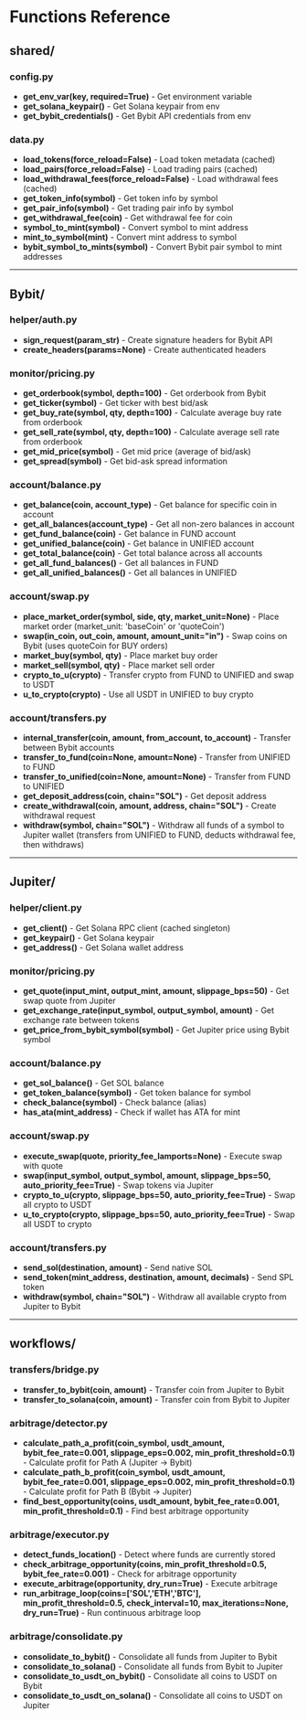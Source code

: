 # Functions Reference

## shared/

### config.py
- **get_env_var(key, required=True)** - Get environment variable
- **get_solana_keypair()** - Get Solana keypair from env
- **get_bybit_credentials()** - Get Bybit API credentials from env

### data.py
- **load_tokens(force_reload=False)** - Load token metadata (cached)
- **load_pairs(force_reload=False)** - Load trading pairs (cached)
- **load_withdrawal_fees(force_reload=False)** - Load withdrawal fees (cached)
- **get_token_info(symbol)** - Get token info by symbol
- **get_pair_info(symbol)** - Get trading pair info by symbol
- **get_withdrawal_fee(coin)** - Get withdrawal fee for coin
- **symbol_to_mint(symbol)** - Convert symbol to mint address
- **mint_to_symbol(mint)** - Convert mint address to symbol
- **bybit_symbol_to_mints(symbol)** - Convert Bybit pair symbol to mint addresses

---

## Bybit/

### helper/auth.py
- **sign_request(param_str)** - Create signature headers for Bybit API
- **create_headers(params=None)** - Create authenticated headers

### monitor/pricing.py
- **get_orderbook(symbol, depth=100)** - Get orderbook from Bybit
- **get_ticker(symbol)** - Get ticker with best bid/ask
- **get_buy_rate(symbol, qty, depth=100)** - Calculate average buy rate from orderbook
- **get_sell_rate(symbol, qty, depth=100)** - Calculate average sell rate from orderbook
- **get_mid_price(symbol)** - Get mid price (average of bid/ask)
- **get_spread(symbol)** - Get bid-ask spread information

### account/balance.py
- **get_balance(coin, account_type)** - Get balance for specific coin in account
- **get_all_balances(account_type)** - Get all non-zero balances in account
- **get_fund_balance(coin)** - Get balance in FUND account
- **get_unified_balance(coin)** - Get balance in UNIFIED account
- **get_total_balance(coin)** - Get total balance across all accounts
- **get_all_fund_balances()** - Get all balances in FUND
- **get_all_unified_balances()** - Get all balances in UNIFIED

### account/swap.py
- **place_market_order(symbol, side, qty, market_unit=None)** - Place market order (market_unit: 'baseCoin' or 'quoteCoin')
- **swap(in_coin, out_coin, amount, amount_unit="in")** - Swap coins on Bybit (uses quoteCoin for BUY orders)
- **market_buy(symbol, qty)** - Place market buy order
- **market_sell(symbol, qty)** - Place market sell order
- **crypto_to_u(crypto)** - Transfer crypto from FUND to UNIFIED and swap to USDT
- **u_to_crypto(crypto)** - Use all USDT in UNIFIED to buy crypto

### account/transfers.py
- **internal_transfer(coin, amount, from_account, to_account)** - Transfer between Bybit accounts
- **transfer_to_fund(coin=None, amount=None)** - Transfer from UNIFIED to FUND
- **transfer_to_unified(coin=None, amount=None)** - Transfer from FUND to UNIFIED
- **get_deposit_address(coin, chain="SOL")** - Get deposit address
- **create_withdrawal(coin, amount, address, chain="SOL")** - Create withdrawal request
- **withdraw(symbol, chain="SOL")** - Withdraw all funds of a symbol to Jupiter wallet (transfers from UNIFIED to FUND, deducts withdrawal fee, then withdraws)

---

## Jupiter/

### helper/client.py
- **get_client()** - Get Solana RPC client (cached singleton)
- **get_keypair()** - Get Solana keypair
- **get_address()** - Get Solana wallet address

### monitor/pricing.py
- **get_quote(input_mint, output_mint, amount, slippage_bps=50)** - Get swap quote from Jupiter
- **get_exchange_rate(input_symbol, output_symbol, amount)** - Get exchange rate between tokens
- **get_price_from_bybit_symbol(symbol)** - Get Jupiter price using Bybit symbol

### account/balance.py
- **get_sol_balance()** - Get SOL balance
- **get_token_balance(symbol)** - Get token balance for symbol
- **check_balance(symbol)** - Check balance (alias)
- **has_ata(mint_address)** - Check if wallet has ATA for mint

### account/swap.py
- **execute_swap(quote, priority_fee_lamports=None)** - Execute swap with quote
- **swap(input_symbol, output_symbol, amount, slippage_bps=50, auto_priority_fee=True)** - Swap tokens via Jupiter
- **crypto_to_u(crypto, slippage_bps=50, auto_priority_fee=True)** - Swap all crypto to USDT
- **u_to_crypto(crypto, slippage_bps=50, auto_priority_fee=True)** - Swap all USDT to crypto

### account/transfers.py
- **send_sol(destination, amount)** - Send native SOL
- **send_token(mint_address, destination, amount, decimals)** - Send SPL token
- **withdraw(symbol, chain="SOL")** - Withdraw all available crypto from Jupiter to Bybit

---

## workflows/

### transfers/bridge.py
- **transfer_to_bybit(coin, amount)** - Transfer coin from Jupiter to Bybit
- **transfer_to_solana(coin, amount)** - Transfer coin from Bybit to Jupiter

### arbitrage/detector.py
- **calculate_path_a_profit(coin_symbol, usdt_amount, bybit_fee_rate=0.001, slippage_eps=0.002, min_profit_threshold=0.1)** - Calculate profit for Path A (Jupiter → Bybit)
- **calculate_path_b_profit(coin_symbol, usdt_amount, bybit_fee_rate=0.001, slippage_eps=0.002, min_profit_threshold=0.1)** - Calculate profit for Path B (Bybit → Jupiter)
- **find_best_opportunity(coins, usdt_amount, bybit_fee_rate=0.001, min_profit_threshold=0.1)** - Find best arbitrage opportunity

### arbitrage/executor.py
- **detect_funds_location()** - Detect where funds are currently stored
- **check_arbitrage_opportunity(coins, min_profit_threshold=0.5, bybit_fee_rate=0.001)** - Check for arbitrage opportunity
- **execute_arbitrage(opportunity, dry_run=True)** - Execute arbitrage
- **run_arbitrage_loop(coins=['SOL','ETH','BTC'], min_profit_threshold=0.5, check_interval=10, max_iterations=None, dry_run=True)** - Run continuous arbitrage loop

### arbitrage/consolidate.py
- **consolidate_to_bybit()** - Consolidate all funds from Jupiter to Bybit
- **consolidate_to_solana()** - Consolidate all funds from Bybit to Jupiter
- **consolidate_to_usdt_on_bybit()** - Consolidate all coins to USDT on Bybit
- **consolidate_to_usdt_on_solana()** - Consolidate all coins to USDT on Jupiter
